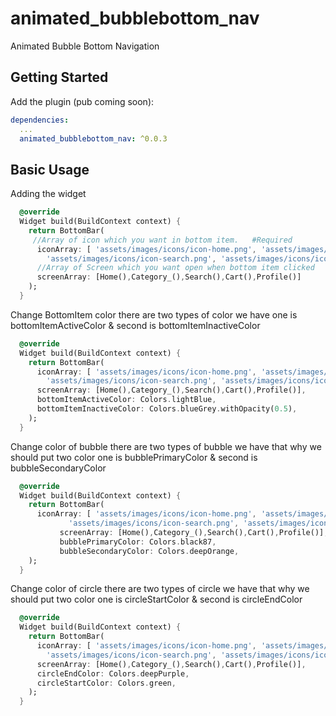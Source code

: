 # animated_bubblebottom_nav

Animated Bubble  Bottom Navigation 



## Getting Started

Add the plugin (pub coming soon):

```yaml
dependencies:
  ...
  animated_bubblebottom_nav: ^0.0.3
```



## Basic Usage

Adding the widget
```dart
  @override
  Widget build(BuildContext context) {
    return BottomBar(
     //Array of icon which you want in bottom item.   #Required
      iconArray: [ 'assets/images/icons/icon-home.png', 'assets/images/icons/icon-category.png',
        'assets/images/icons/icon-search.png', 'assets/images/icons/icon-cart.png','assets/images/icons/icon-user.png'],
      //Array of Screen which you want open when bottom item clicked   #Required
      screenArray: [Home(),Category_(),Search(),Cart(),Profile()]
    );
  }
```

Change BottomItem color
there are two types of color we have one is bottomItemActiveColor & second is bottomItemInactiveColor
```dart
  @override
  Widget build(BuildContext context) {
    return BottomBar(
      iconArray: [ 'assets/images/icons/icon-home.png', 'assets/images/icons/icon-category.png',
        'assets/images/icons/icon-search.png', 'assets/images/icons/icon-cart.png','assets/images/icons/icon-user.png'],
      screenArray: [Home(),Category_(),Search(),Cart(),Profile()],
      bottomItemActiveColor: Colors.lightBlue,
      bottomItemInactiveColor: Colors.blueGrey.withOpacity(0.5),
    );
  }
```


Change color of bubble
there are two types of bubble we have that why we should put two color one is bubblePrimaryColor & second is bubbleSecondaryColor
```dart
  @override
  Widget build(BuildContext context) {
    return BottomBar(
      iconArray: [ 'assets/images/icons/icon-home.png', 'assets/images/icons/icon-category.png',
             'assets/images/icons/icon-search.png', 'assets/images/icons/icon-cart.png','assets/images/icons/icon-user.png'],
           screenArray: [Home(),Category_(),Search(),Cart(),Profile()],
           bubblePrimaryColor: Colors.black87,
           bubbleSecondaryColor: Colors.deepOrange,
    );
  }
```


Change color of circle
there are two types of circle we have that why we should put two color one is circleStartColor & second is circleEndColor
```dart
  @override
  Widget build(BuildContext context) {
    return BottomBar(
      iconArray: [ 'assets/images/icons/icon-home.png', 'assets/images/icons/icon-category.png',
        'assets/images/icons/icon-search.png', 'assets/images/icons/icon-cart.png','assets/images/icons/icon-user.png'],
      screenArray: [Home(),Category_(),Search(),Cart(),Profile()],
      circleEndColor: Colors.deepPurple,
      circleStartColor: Colors.green,
    );
  }
```